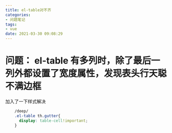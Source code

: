 ```yaml
---
title: el-table对不齐
categories: 
- 问题笔记
tags: 
- vue
date: 2021-03-30 09:08:29
---
```

# 问题： el-table 有多列时，除了最后一列外都设置了宽度属性，发现表头行天聪不满边框
加入了一下样式解决
```css
    /deep/
    .el-table th.gutter{
      display: table-cell!important;
    }
```
